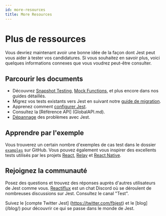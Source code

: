 ```yaml
---
id: more-resources
title: More Resources
---
```


# Plus de ressources

Vous devriez maintenant avoir une bonne idée de la façon dont Jest peut vous aider à tester vos candidatures. Si vous souhaitez en savoir plus, voici quelques informations connexes que vous voudrez peut-être consulter.

## Parcourir les documents

- Découvrez [Snapshot Testing](SnapshotTesting.md), [Mock Functions](MockFunctions.md), et plus encore dans nos guides détaillés.
- Migrez vos tests existants vers Jest en suivant notre [guide de migration](MigrationGuide.md).
- Apprenez comment [configurer Jest](Configuration.md).
- Consultez la [Référence API] (GlobalAPI.md).
- [Dépannage](Dépannage.md) des problèmes avec Jest.

## Apprendre par l'exemple

Vous trouverez un certain nombre d'exemples de cas test dans le dossier [`examples`](https://github.com/facebook/jest/tree/master/examples) sur GitHub. Vous pouvez également vous inspirer des excellents tests utilisés par les projets [React](https://github.com/facebook/react/tree/master/packages/react/src/__tests__), [Relay](https://github.com/facebook/relay/tree/master/packages/react-relay/__tests__) et [React Native](https://github.com/facebook/react-native/tree/master/Libraries/Animated/src/__tests__).

## Rejoignez la communauté

Posez des questions et trouvez des réponses auprès d'autres utilisateurs de Jest comme vous. [Reactiflux](https://www.reactiflux.com/) est un chat Discord où se déroulent de nombreuses discussions sur Jest. Consultez le canal "Test".

Suivez le [compte Twitter Jest] (https://twitter.com/fbjest) et le [blog] (/blog/) pour découvrir ce qui se passe dans le monde de Jest.
